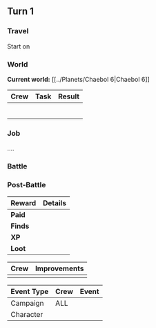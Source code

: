 
## Turn 1

### Travel

Start on 

### World

**Current world:** [[../Planets/Chaebol 6|Chaebol 6]]

| Crew | Task | Result |
| ---- | ---- | ------ |
|      |      |        |
|      |      |        |
|      |      |        |
|      |      |        |
|      |      |        |
|      |      |        |

### Job

....

### Battle

### Post-Battle

| Reward    | Details |
| --------- | ------- |
| **Paid**  |         |
| **Finds** |         |
| **XP**    |         |
| **Loot**  |         |

| Crew | Improvements |
| ---- | ------------ |
|      |              |

| Event Type | Crew | Event |
| ---------- | ---- | ----- |
| Campaign   | ALL  |       |
| Character  |      |       |
